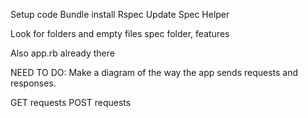 Setup code
Bundle install
Rspec
Update Spec Helper

Look for folders and empty files
spec folder, features

Also app.rb already there

NEED TO DO:
Make a diagram of the way the app sends requests and responses.

GET requests
POST requests


